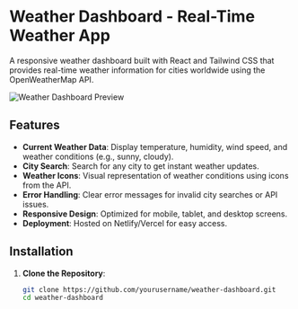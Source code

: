 # Weather Dashboard - Real-Time Weather App

A responsive weather dashboard built with React and Tailwind CSS that provides real-time weather information for cities worldwide using the OpenWeatherMap API.

![Weather Dashboard Preview](https://via.placeholder.com/800x400.png?text=Weather+Dashboard+Preview)

## Features

- **Current Weather Data**: Display temperature, humidity, wind speed, and weather conditions (e.g., sunny, cloudy).
- **City Search**: Search for any city to get instant weather updates.
- **Weather Icons**: Visual representation of weather conditions using icons from the API.
- **Error Handling**: Clear error messages for invalid city searches or API issues.
- **Responsive Design**: Optimized for mobile, tablet, and desktop screens.
- **Deployment**: Hosted on Netlify/Vercel for easy access.

## Installation

1. **Clone the Repository**:
   ```bash
   git clone https://github.com/yourusername/weather-dashboard.git
   cd weather-dashboard
